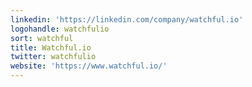 ```yaml
---
linkedin: 'https://linkedin.com/company/watchful.io'
logohandle: watchfulio
sort: watchful
title: Watchful.io
twitter: watchfulio
website: 'https://www.watchful.io/'
---
```

